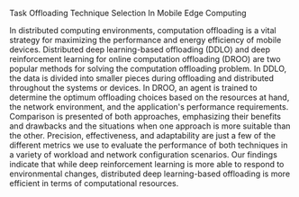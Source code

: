 Task Offloading Technique Selection In Mobile Edge Computing

In distributed computing environments, computation offloading is a vital strategy for maximizing the performance and energy efficiency of mobile devices. Distributed deep learning-based offloading (DDLO) and deep reinforcement learning for online computation offloading (DROO) are two popular methods for solving the computation offloading problem. In DDLO, the data is divided into smaller pieces during offloading and distributed throughout the systems or devices. In DROO, an agent is trained to determine the optimum offloading choices based on the resources at hand, the network environment, and the application's performance requirements. Comparison is presented of both approaches, emphasizing their benefits and drawbacks and the situations when one approach is more suitable than the other. Precision, effectiveness, and adaptability are just a few of the different metrics we use to evaluate the performance of both techniques in a variety of workload and network configuration scenarios. Our findings indicate that while deep reinforcement learning is more able to respond to environmental changes, distributed deep learning-based offloading is more efficient in terms of computational resources.
